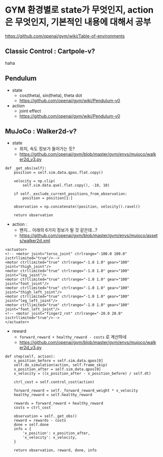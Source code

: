 # GYM 환경별로 state가 무엇인지, action은 무엇인지, 기본적인 내용에 대해서 공부

https://github.com/openai/gym/wiki/Table-of-environments

## Classic Control : Cartpole-v?

haha

## Pendulum

* state
  * cos(theta), sin(theta), theta dot
  * https://github.com/openai/gym/wiki/Pendulum-v0
* action
  * joint effect
  * https://github.com/openai/gym/wiki/Pendulum-v0

## MuJoCo : Walker2d-v?

* state
	* 위치, 속도 정보가 들어가는 듯?
	* https://github.com/openai/gym/blob/master/gym/envs/mujoco/walker2d_v3.py
```
def _get_obs(self):
	position = self.sim.data.qpos.flat.copy()
	
	velocity = np.clip(
		self.sim.data.qvel.flat.copy(), -10, 10)

	if self._exclude_current_positions_from_observation:
		position = position[1:]

	observation = np.concatenate((position, velocity)).ravel()
	
	return observation
```
* action : 
	* 왠지... 아래의 6가지 정보가 될 것 같은데...?
	* https://github.com/openai/gym/blob/master/gym/envs/mujoco/assets/walker2d.xml
```
<actuator>
<!-- <motor joint="torso_joint" ctrlrange="-100.0 100.0" isctrllimited="true"/>-->
<motor ctrllimited="true" ctrlrange="-1.0 1.0" gear="100" joint="thigh_joint"/>
<motor ctrllimited="true" ctrlrange="-1.0 1.0" gear="100" joint="leg_joint"/>
<motor ctrllimited="true" ctrlrange="-1.0 1.0" gear="100" joint="foot_joint"/>
<motor ctrllimited="true" ctrlrange="-1.0 1.0" gear="100" joint="thigh_left_joint"/>
<motor ctrllimited="true" ctrlrange="-1.0 1.0" gear="100" joint="leg_left_joint"/>
<motor ctrllimited="true" ctrlrange="-1.0 1.0" gear="100" joint="foot_left_joint"/>
<!-- <motor joint="finger2_rot" ctrlrange="-20.0 20.0" isctrllimited="true"/>-->
</actuator>
```	
* reward
	* `forward_reward + healthy_reward - costs` 로 계산하네
	* https://github.com/openai/gym/blob/master/gym/envs/mujoco/walker2d_v3.py
```
def step(self, action):
	x_position_before = self.sim.data.qpos[0]
	self.do_simulation(action, self.frame_skip)
	x_position_after = self.sim.data.qpos[0]
	x_velocity = ((x_position_after - x_position_before) / self.dt)

	ctrl_cost = self.control_cost(action)

	forward_reward = self._forward_reward_weight * x_velocity
	healthy_reward = self.healthy_reward

	rewards = forward_reward + healthy_reward
	costs = ctrl_cost

	observation = self._get_obs()
	reward = rewards - costs
	done = self.done
	info = {
		'x_position': x_position_after,
		'x_velocity': x_velocity,
	}

	return observation, reward, done, info
```	